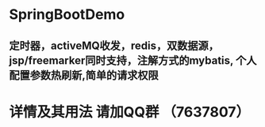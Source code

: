 # SpringBootDemo
## 定时器，activeMQ收发，redis，双数据源，jsp/freemarker同时支持，注解方式的mybatis, 个人配置参数热刷新,简单的请求权限

# 详情及其用法 请加QQ群 （7637807）
